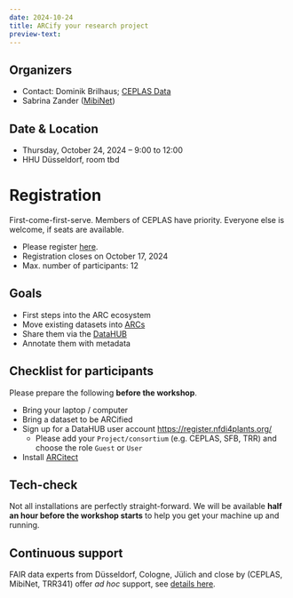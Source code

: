 ```yaml
---
date: 2024-10-24
title: ARCify your research project
preview-text: 
---
```


## Organizers

- Contact: Dominik Brilhaus; [CEPLAS Data](https://www.ceplas.eu/en/research/data-science-and-data-management)
- Sabrina Zander ([MibiNet](https://www.sfb1535.hhu.de/projects/research-area-z/z03))

## Date & Location

- Thursday, October 24, 2024 – 9:00 to 12:00
- HHU Düsseldorf, room tbd

# Registration

First-come-first-serve. Members of CEPLAS have priority. Everyone else is welcome, if seats are available.

- Please register [here]().
- Registration closes on October 17, 2024
- Max. number of participants: 12

## Goals

- First steps into the ARC ecosystem
- Move existing datasets into <a href="https://arc-rdm.org/" target="_blank">ARCs</a>
- Share them via the <a href="https://nfdi4plants.org/nfdi4plants.knowledgebase/docs/ARCitect-Manual/index.html" target="_blank">DataHUB</a>
- Annotate them with metadata

## Checklist for participants

Please prepare the following **before the workshop**.

- Bring your laptop / computer
- Bring a dataset to be ARCified
- Sign up for a DataHUB user account https://register.nfdi4plants.org/
  - Please add your `Project/consortium` (e.g. CEPLAS, SFB, TRR) and choose the role `Guest` or `User`
- Install <a href="https://nfdi4plants.org/nfdi4plants.knowledgebase/docs/ARCitect-Manual/index.html" target="_blank">ARCitect</a>

## Tech-check

Not all installations are perfectly straight-forward. We will be available **half an hour before the workshop starts** to help you get your machine up and running.

## Continuous support  

FAIR data experts from Düsseldorf, Cologne, Jülich and close by (CEPLAS, MibiNet, TRR341) offer *ad hoc* support, see [details here](https://nfdi4plants.org/nfdi4plants.knowledgebase/docs/teaching-materials/disseminations/ARC-user-support_HHU-Uoc-FZJ/arc-user-support.html).
